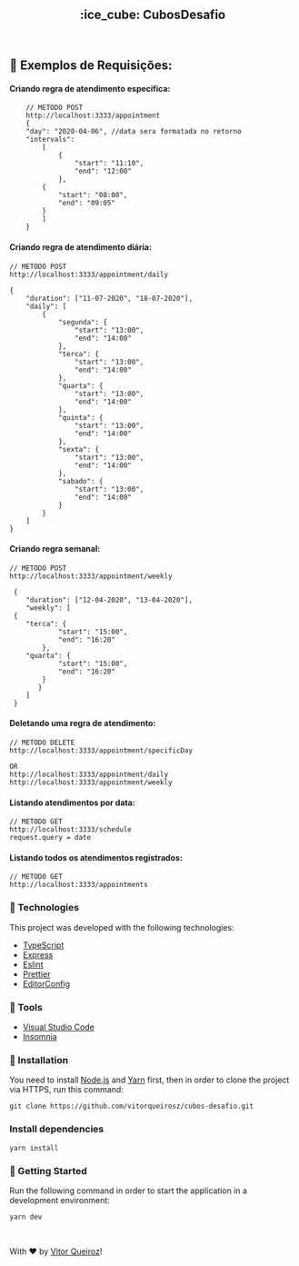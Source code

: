 

 <h2 align="center">:ice_cube: CubosDesafio</h2>
 
</br>

## 📌 Exemplos de Requisições:

#### Criando regra de atendimento especifica:
        // METODO POST
        http://localhost:3333/appointment
        {
        "day": "2020-04-06", //data sera formatada no retorno
        "intervals": 
            [
                {
                    "start": "11:10",
                    "end": "12:00"
                },
            {
                "start": "08:00",
                "end": "09:05"
            }
            ]
        }
        
#### Criando regra de atendimento diária:
    // METODO POST
    http://localhost:3333/appointment/daily
    
    {
        "duration": ["11-07-2020", "18-07-2020"],
        "daily": [
            {
                "segunda": {
                    "start": "13:00",
                    "end": "14:00"
                },
                "terca": {
                    "start": "13:00",
                    "end": "14:00"
                },
                "quarta": {
                    "start": "13:00",
                    "end": "14:00"
                },
                "quinta": {
                    "start": "13:00",
                    "end": "14:00"
                },
                "sexta": {
                    "start": "13:00",
                    "end": "14:00"
                },
                "sabado": {
                    "start": "13:00",
                    "end": "14:00"
                }
            }
        ]
    }
    
#### Criando regra semanal:
    // METODO POST
    http://localhost:3333/appointment/weekly

	 {
        "duration": ["12-04-2020", "13-04-2020"],
        "weekly": [
     {
        "terca": {
                "start": "15:00",
                "end": "16:20"
            },
        "quarta": {
                "start": "15:00",
                "end": "16:20"
            }
           }
        ]
     }	
    
#### Deletando uma regra de atendimento:
    // METODO DELETE
    http://localhost:3333/appointment/specificDay
    
    OR
    http://localhost:3333/appointment/daily
    http://localhost:3333/appointment/weekly
    
#### Listando atendimentos por data:
    // METODO GET
    http://localhost:3333/schedule
    request.query = date

#### Listando todos os atendimentos registrados:
    // METODO GET
    http://localhost:3333/appointments
    

    
### :rocket: Technologies

This project was developed with the following technologies:

- [TypeScript](https://github.com/Microsoft/TypeScript)
- [Express](https://github.com/expressjs/express)
- [Eslint](https://github.com/eslint/eslint)
- [Prettier](https://github.com/prettier/prettier)
- [EditorConfig](https://editorconfig.org)

### :hammer: Tools
- [Visual Studio Code](https://code.visualstudio.com)
- [Insomnia](https://insomnia.rest)

### 👷 Installation
You need to install [Node.js](https://nodejs.org/en/) and [Yarn](https://yarnpkg.com) first, then in order to clone the project via HTTPS, run this command:

    git clone https://github.com/vitorqueirosz/cubos-desafio.git

### Install dependencies

    yarn install

### 🏃 Getting Started
Run the following command in order to start the application in a development environment:

    yarn dev
</br>


With ♥ by [Vitor Queiroz](https://www.linkedin.com/in/vitor-queiroz-4b32131a3/)!

